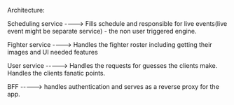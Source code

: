 Architecture:

Scheduling service ----> Fills schedule and responsible for live events(live event might be separate service) - the non user triggered engine. 

Fighter service ----> Handles the fighter roster including getting their images and UI needed features

User service -----> Handles the requests for guesses the clients make. Handles the clients fanatic points.

BFF -----> handles authentication and serves as a reverse proxy for the app.